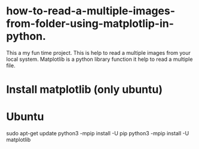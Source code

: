 # how-to-read-a-multiple-images-from-folder-using-matplotlip-in-python.

This a my fun time project. This is help to read a multiple images from your local system. Matplotlib is a python library function it help to read a multiple file. 

# Install matplotlib (only ubuntu)

  # Ubuntu
  sudo apt-get update
  python3 -mpip install -U pip
  python3 -mpip install -U matplotlib  
